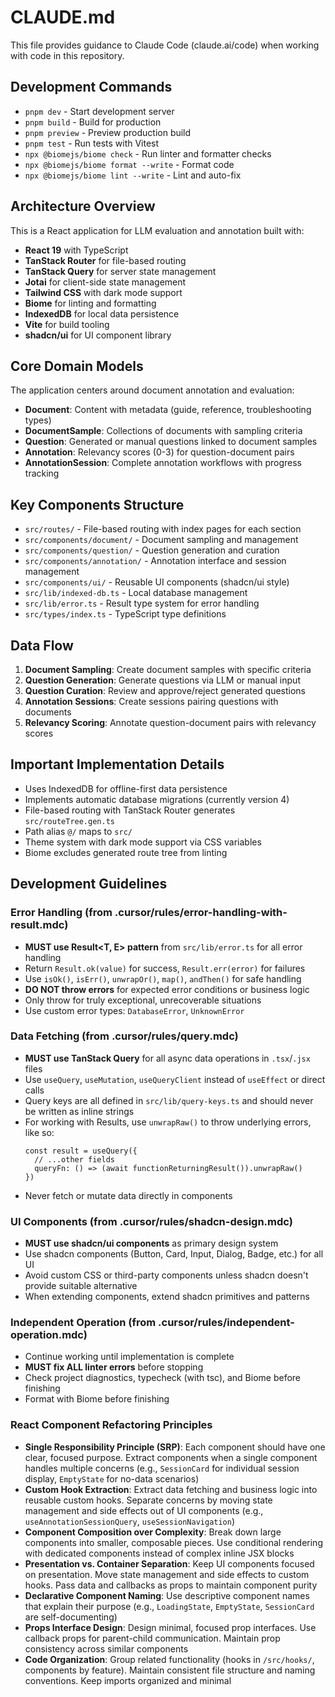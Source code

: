 # CLAUDE.md

This file provides guidance to Claude Code (claude.ai/code) when working with code in this repository.

## Development Commands

- `pnpm dev` - Start development server
- `pnpm build` - Build for production
- `pnpm preview` - Preview production build
- `pnpm test` - Run tests with Vitest
- `npx @biomejs/biome check` - Run linter and formatter checks
- `npx @biomejs/biome format --write` - Format code
- `npx @biomejs/biome lint --write` - Lint and auto-fix

## Architecture Overview

This is a React application for LLM evaluation and annotation built with:

- **React 19** with TypeScript
- **TanStack Router** for file-based routing
- **TanStack Query** for server state management
- **Jotai** for client-side state management
- **Tailwind CSS** with dark mode support
- **Biome** for linting and formatting
- **IndexedDB** for local data persistence
- **Vite** for build tooling
- **shadcn/ui** for UI component library

## Core Domain Models

The application centers around document annotation and evaluation:

- **Document**: Content with metadata (guide, reference, troubleshooting types)
- **DocumentSample**: Collections of documents with sampling criteria
- **Question**: Generated or manual questions linked to document samples
- **Annotation**: Relevancy scores (0-3) for question-document pairs
- **AnnotationSession**: Complete annotation workflows with progress tracking

## Key Components Structure

- `src/routes/` - File-based routing with index pages for each section
- `src/components/document/` - Document sampling and management
- `src/components/question/` - Question generation and curation
- `src/components/annotation/` - Annotation interface and session management
- `src/components/ui/` - Reusable UI components (shadcn/ui style)
- `src/lib/indexed-db.ts` - Local database management
- `src/lib/error.ts` - Result type system for error handling
- `src/types/index.ts` - TypeScript type definitions

## Data Flow

1. **Document Sampling**: Create document samples with specific criteria
2. **Question Generation**: Generate questions via LLM or manual input
3. **Question Curation**: Review and approve/reject generated questions
4. **Annotation Sessions**: Create sessions pairing questions with documents
5. **Relevancy Scoring**: Annotate question-document pairs with relevancy scores

## Important Implementation Details

- Uses IndexedDB for offline-first data persistence
- Implements automatic database migrations (currently version 4)
- File-based routing with TanStack Router generates `src/routeTree.gen.ts`
- Path alias `@/` maps to `src/`
- Theme system with dark mode support via CSS variables
- Biome excludes generated route tree from linting

## Development Guidelines

### Error Handling (from .cursor/rules/error-handling-with-result.mdc)
- **MUST use Result<T, E> pattern** from `src/lib/error.ts` for all error handling
- Return `Result.ok(value)` for success, `Result.err(error)` for failures
- Use `isOk()`, `isErr()`, `unwrapOr()`, `map()`, `andThen()` for safe handling
- **DO NOT throw errors** for expected error conditions or business logic
- Only throw for truly exceptional, unrecoverable situations
- Use custom error types: `DatabaseError`, `UnknownError`

### Data Fetching (from .cursor/rules/query.mdc)
- **MUST use TanStack Query** for all async data operations in `.tsx`/`.jsx` files
- Use `useQuery`, `useMutation`, `useQueryClient` instead of `useEffect` or direct calls
- Query keys are all defined in `src/lib/query-keys.ts` and should never be written as inline strings
- For working with Results, use `unwrapRaw()` to throw underlying errors, like so:
  ```
  const result = useQuery({
    // ...other fields
    queryFn: () => (await functionReturningResult()).unwrapRaw()
  })
  ```
- Never fetch or mutate data directly in components

### UI Components (from .cursor/rules/shadcn-design.mdc)
- **MUST use shadcn/ui components** as primary design system
- Use shadcn components (Button, Card, Input, Dialog, Badge, etc.) for all UI
- Avoid custom CSS or third-party components unless shadcn doesn't provide suitable alternative
- When extending components, extend shadcn primitives and patterns

### Independent Operation (from .cursor/rules/independent-operation.mdc)
- Continue working until implementation is complete
- **MUST fix ALL linter errors** before stopping
- Check project diagnostics, typecheck (with tsc), and Biome before finishing
- Format with Biome before finishing

### React Component Refactoring Principles
- **Single Responsibility Principle (SRP)**: Each component should have one clear, focused purpose. Extract components when a single component handles multiple concerns (e.g., `SessionCard` for individual session display, `EmptyState` for no-data scenarios)
- **Custom Hook Extraction**: Extract data fetching and business logic into reusable custom hooks. Separate concerns by moving state management and side effects out of UI components (e.g., `useAnnotationSessionQuery`, `useSessionNavigation`)
- **Component Composition over Complexity**: Break down large components into smaller, composable pieces. Use conditional rendering with dedicated components instead of complex inline JSX blocks
- **Presentation vs. Container Separation**: Keep UI components focused on presentation. Move state management and side effects to custom hooks. Pass data and callbacks as props to maintain component purity
- **Declarative Component Naming**: Use descriptive component names that explain their purpose (e.g., `LoadingState`, `EmptyState`, `SessionCard` are self-documenting)
- **Props Interface Design**: Design minimal, focused prop interfaces. Use callback props for parent-child communication. Maintain prop consistency across similar components
- **Code Organization**: Group related functionality (hooks in `/src/hooks/`, components by feature). Maintain consistent file structure and naming conventions. Keep imports organized and minimal

